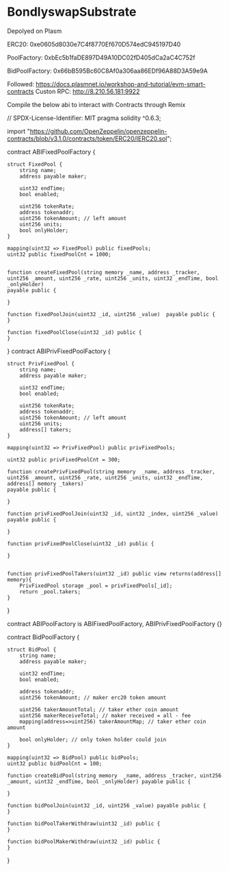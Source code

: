 # BondlyswapSubstrate
Depolyed on Plasm


ERC20:  0xe0605d8030e7C4f8770Ef670D574edC945197D40


PoolFactory:  0xbEc5b1faDE897D49A10DC02fD405dCa2aC4C752f


BidPoolFactory:  0x66bB595Bc60C8Af0a306aa86EDf96A88D3A59e9A

Followed: 
https://docs.plasmnet.io/workshop-and-tutorial/evm-smart-contracts
Custon RPC: http://8.210.56.181:9922


Compile the below abi to interact with Contracts through Remix 

// SPDX-License-Identifier: MIT
pragma solidity ^0.6.3;

import "https://github.com/OpenZeppelin/openzeppelin-contracts/blob/v3.1.0/contracts/token/ERC20/IERC20.sol";

contract ABIFixedPoolFactory {

    struct FixedPool {
        string name;
        address payable maker;

        uint32 endTime;
        bool enabled;

        uint256 tokenRate;
        address tokenaddr;
        uint256 tokenAmount; // left amount
        uint256 units;
        bool onlyHolder;
    }

    mapping(uint32 => FixedPool) public fixedPools;
    uint32 public fixedPoolCnt = 1000;


    function createFixedPool(string memory _name, address _tracker, uint256 _amount, uint256 _rate, uint256 _units, uint32 _endTime, bool _onlyHolder)
    payable public {
        
    }

    function fixedPoolJoin(uint32 _id, uint256 _value)  payable public {
    }

    function fixedPoolClose(uint32 _id) public {
    }

}
contract ABIPrivFixedPoolFactory {
    
    struct PrivFixedPool {
        string name;
        address payable maker;

        uint32 endTime;
        bool enabled;

        uint256 tokenRate;
        address tokenaddr;
        uint256 tokenAmount; // left amount
        uint256 units;
        address[] takers;
    }

    mapping(uint32 => PrivFixedPool) public privFixedPools;

    uint32 public privFixedPoolCnt = 300;

    function createPrivFixedPool(string memory  _name, address _tracker, uint256 _amount, uint256 _rate, uint256 _units, uint32 _endTime,
    address[] memory _takers)
    payable public {

    }

    function privFixedPoolJoin(uint32 _id, uint32 _index, uint256 _value)  payable public {
        
    }

    function privFixedPoolClose(uint32 _id) public {
        
    }


    function privFixedPoolTakers(uint32 _id) public view returns(address[] memory){
        PrivFixedPool storage _pool = privFixedPools[_id];
        return _pool.takers;
    }
}

contract ABIPoolFactory is ABIFixedPoolFactory, ABIPrivFixedPoolFactory {}



contract BidPoolFactory  {


    struct BidPool {
        string name;
        address payable maker;

        uint32 endTime;
        bool enabled;

        address tokenaddr;
        uint256 tokenAmount; // maker erc20 token amount

        uint256 takerAmountTotal; // taker ether coin amount
        uint256 makerReceiveTotal; // maker received = all - fee
        mapping(address=>uint256) takerAmountMap; // taker ether coin amount

        bool onlyHolder; // only token holder could join
    }

    mapping(uint32 => BidPool) public bidPools;
    uint32 public bidPoolCnt = 100;

    function createBidPool(string memory  _name, address _tracker, uint256 _amount, uint32 _endTime, bool _onlyHolder) payable public {
       
    }

    function bidPoolJoin(uint32 _id, uint256 _value) payable public {
    }

    function bidPoolTakerWithdraw(uint32 _id) public {
    }

    function bidPoolMakerWithdraw(uint32 _id) public {
    }
}
